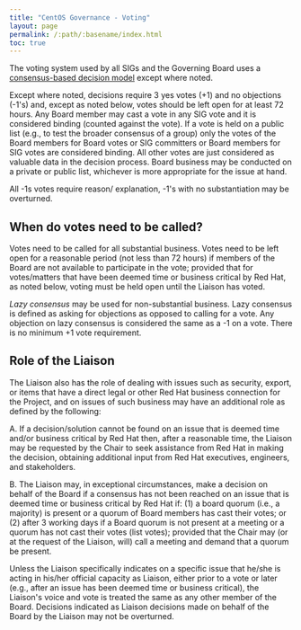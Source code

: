 ```yaml
---
title: "CentOS Governance - Voting"
layout: page
permalink: /:path/:basename/index.html
toc: true
---
```


The voting system used by all SIGs and the Governing Board uses a
[consensus-based decision
model](/about/governance/appendix-glossary/#consensus-decision-making) except
where noted.

Except where noted, decisions require 3 yes votes (+1) and no objections (-1's)
and, except as noted below, votes should be left open for at least 72 hours.
Any Board member may cast a vote in any SIG vote and it is considered binding
(counted against the vote). If a vote is held on a public list (e.g., to test
the broader consensus of a group) only the votes of the Board members for Board
votes or SIG committers or Board members for SIG votes are considered binding.
All other votes are just considered as valuable data in the decision process.
Board business may be conducted on a private or public list, whichever is more
appropriate for the issue at hand.

All -1s votes require reason/ explanation, -1's with no substantiation may be
overturned. 

## When do votes need to be called?

Votes need to be called for all substantial business. Votes need to be left
open for a reasonable period (not less than 72 hours) if members of the Board
are not available to participate in the vote; provided that for votes/matters
that have been deemed time or business critical by Red Hat, as noted below,
voting must be held open until the Liaison has voted.

_Lazy consensus_ may be used for non-substantial business. Lazy consensus is
defined as asking for objections as opposed to calling for a vote. Any
objection on lazy consensus is considered the same as a -1 on a vote. There is
no minimum +1 vote requirement.

## Role of the Liaison

The Liaison also has the role of dealing with issues such as security, export,
or items that have a direct legal or other Red Hat business connection for the
Project, and on issues of such business may have an additional role as defined
by the following:

A. If a decision/solution cannot be found on an issue that is deemed time
and/or business critical by Red Hat then, after a reasonable time, the Liaison
may be requested by the Chair to seek assistance from Red Hat in making the
decision, obtaining additional input from Red Hat executives, engineers, and
stakeholders.

B.  The Liaison may, in exceptional circumstances, make a decision on behalf of
the Board if a consensus has not been reached on an issue that is deemed time
or business critical by Red Hat if:  (1) a board quorum (i.e., a majority) is
present or a quorum of Board members has cast their votes; or (2) after 3
working days if a Board quorum is not present at a meeting or a quorum has not
cast their votes (list votes); provided that the Chair may (or at the request
of the Liaison, will) call a meeting and demand that a quorum be present.  

Unless the Liaison specifically indicates on a specific issue that he/she is
acting in his/her official capacity as Liaison, either prior to a vote or later
(e.g., after an issue has been deemed time or business critical), the Liaison's
voice and vote is treated the same as any other member of the Board. Decisions
indicated as Liaison decisions made on behalf of the Board by the Liaison may
not be overturned. 

